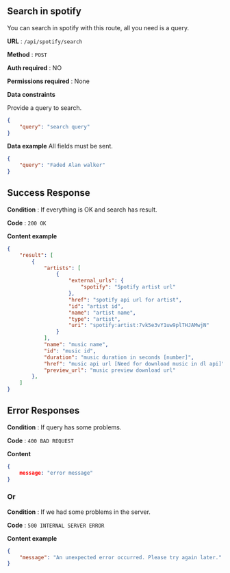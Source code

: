 ## Search in spotify

You can search in spotify with this route, all you need is a query.

**URL** : `/api/spotify/search`

**Method** : `POST`

**Auth required** : NO

**Permissions required** : None

**Data constraints**

Provide a query to search.

```json
{
    "query": "search query"
}
```

**Data example** All fields must be sent.

```json
{
    "query": "Faded Alan walker"
}
```

## Success Response

**Condition** : If everything is OK and search has result.

**Code** : `200 OK`

**Content example**

```json
{
    "result": [
        {
            "artists": [
                {
                    "external_urls": {
                        "spotify": "Spotify artist url"
                    },
                    "href": "spotify api url for artist",
                    "id": "artist id",
                    "name": "artist name",
                    "type": "artist",
                    "uri": "spotify:artist:7vk5e3vY1uw9plTHJAMwjN"
                }
            ],
            "name": "music name",
            "id": "music id",
            "duration": "music duration in seconds [number]",
            "href": "music api url [Need for download music in dl api]",
            "preview_url": "music preview download url"
        },
    ]
}
```

## Error Responses

**Condition** : If query has some problems.

**Code** : `400 BAD REQUEST`

**Content**

```json
{
    message: "error message"
}
```

### Or

**Condition** : If we had some problems in the server.

**Code** : `500 INTERNAL SERVER ERROR`

**Content example**

```json
{
    "message": "An unexpected error occurred. Please try again later."
}
```